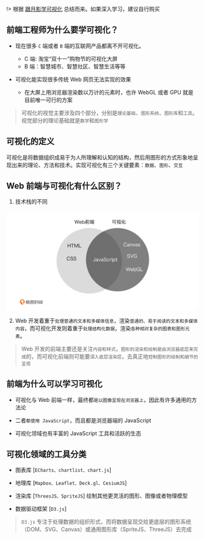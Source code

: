 !> 根据 [跟月影学可视化](https://time.geekbang.org/column/article/252088) 总结而来。如果深入学习，建议自行购买

## 前端工程师为什么要学可视化？

- 现在很多 `C` 端或者 `B` 端的互联网产品都离不开可视化。

  - C 端: 淘宝“双十一”购物节的可视化大屏
  - B 端：智慧城市、智慧社区、智慧生活等等

- 可视化能实现很多传统 Web 网页无法实现的效果

  - 在大屏上用浏览器渲染数以万计的元素时，也许 WebGL 或者 GPU 就是目前唯一可行的方案

> 可视化的视觉主要涉及四个部分，分别是`理论基础`、`图形系统`、`图形库`和`工具`。 视觉部分的理论基础就是`数学`和`图形学`

## 可视化的定义

可视化是将数据组织成易于为人所理解和认知的结构，然后用图形的方式形象地呈现出来的理论、方法和技术。实现可视化有三个关键要素：`数据`、`图形`、`交互`

## Web 前端与可视化有什么区别？

1. 技术栈的不同

![](./images/visualize_range.png)

2. Web 开发着重于`处理普通的文本和多媒体信息`，渲染`普通的、易于阅读的文本和多媒体内容`，而可视化开发则着重于`处理结构化数据`，渲染`各种相对复杂的图表和图形元素`。
> Web 开发的前端主要还是关注`内容和样式`，`图形的渲染和绘制是由浏览器底层来完成`的，而可视化前端则可能要`深入底层渲染层`，去真正地`控制图形的绘制和细节的呈现`

## 前端为什么可以学习可视化

- 可视化与 Web 前端一样，最终都`是以图像呈现在浏览器上`，因此有许多通用的方法论

- 二者`都使用 JavaScript`，而且都是浏览器端的 JavaScript

- 可视化领域也有丰富的 JavaScript 工具和活跃的生态

## 可视化领域的工具分类

- 图表库 [`ECharts、chartlist、chart.js`]

- 地理库 [`Mapbox、Leaflet、Deck.gl、CesiumJS`]

- 渲染库 [`ThreesJS、SpriteJS`] 绘制其他更灵活的图形、图像或者物理模型

- 数据驱动框架 [`D3.js`]

> `D3.js` 专注于处理数据的组织形式，而将数据呈现交给更底层的图形系统（DOM、SVG、Canvas）或通用图形库（SpriteJS、ThreeJS）去完成